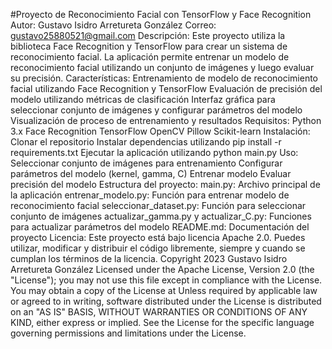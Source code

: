 #Proyecto de Reconocimiento Facial con TensorFlow y Face Recognition
Autor: Gustavo Isidro Arretureta González
Correo: gustavo25880521@gmail.com
Descripción:
Este proyecto utiliza la biblioteca Face Recognition y TensorFlow para crear un sistema de reconocimiento facial. La aplicación permite entrenar un modelo de reconocimiento facial utilizando un conjunto de imágenes y luego evaluar su precisión.
Características:
Entrenamiento de modelo de reconocimiento facial utilizando Face Recognition y TensorFlow
Evaluación de precisión del modelo utilizando métricas de clasificación
Interfaz gráfica para seleccionar conjunto de imágenes y configurar parámetros del modelo
Visualización de proceso de entrenamiento y resultados
Requisitos:
Python 3.x
Face Recognition
TensorFlow
OpenCV
Pillow
Scikit-learn
Instalación:
Clonar el repositorio
Instalar dependencias utilizando pip install -r requirements.txt
Ejecutar la aplicación utilizando python main.py
Uso:
Seleccionar conjunto de imágenes para entrenamiento
Configurar parámetros del modelo (kernel, gamma, C)
Entrenar modelo
Evaluar precisión del modelo
Estructura del proyecto:
main.py: Archivo principal de la aplicación
entrenar_modelo.py: Función para entrenar modelo de reconocimiento facial
seleccionar_dataset.py: Función para seleccionar conjunto de imágenes
actualizar_gamma.py y actualizar_C.py: Funciones para actualizar parámetros del modelo
README.md: Documentación del proyecto
Licencia:
Este proyecto está bajo licencia Apache 2.0. Puedes utilizar, modificar y distribuir el código libremente, siempre y cuando se cumplan los términos de la licencia.
Copyright 2023 Gustavo Isidro Arretureta González
Licensed under the Apache License, Version 2.0 (the "License");
you may not use this file except in compliance with the License.
You may obtain a copy of the License at
Unless required by applicable law or agreed to in writing, software
distributed under the License is distributed on an "AS IS" BASIS,
WITHOUT WARRANTIES OR CONDITIONS OF ANY KIND, either express or implied.
See the License for the specific language governing permissions and
limitations under the License.
